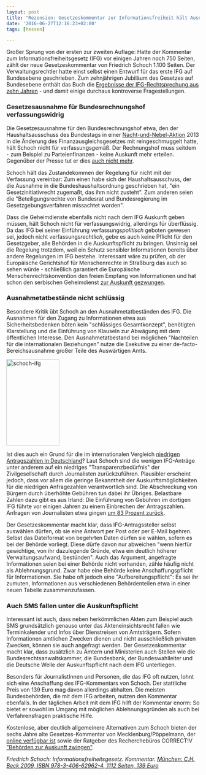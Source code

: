 ```yaml
---
layout: post
title: "Rezension: Gesetzeskommentar zur Informationsfreiheit hält Ausnahme für Rechnungshof für verfassungswidrig"
date: '2016-06-27T12:16:23+02:00'
tags: [hessen]

---
```


Großer Sprung von der ersten zur zweiten Auflage: Hatte der Kommentar zum Informationsfreiheitsgesetz (IFG) vor einigen Jahren noch 750 Seiten, zählt der neue Gesetzeskommentar von Friedrich Schoch 1.100 Seiten. Der Verwaltungsrechtler hatte einst selbst einen Entwurf für das erste IFG auf Bundesebene geschrieben. Zum zehnjährigen Jubiläum des Gesetzes auf Bundesebene enthält das Buch die <a href="http://www.lda.brandenburg.de/sixcms/detail.php?template=rechtsprechungsdb_start">Ergebnisse der IFG-Rechtsprechung aus zehn Jahren</a> - und damit einige durchaus kontroverse Fragestellungen.

<h3>Gesetzesausnahme für Bundesrechnungshof verfassungswidrig</h3>

Die Gesetzesausnahme für den Bundesrechnungshof etwa, den der Haushaltsausschuss des Bundestags in einer <a href="https://www.abgeordnetenwatch.de/blog/2014-03-13/handstreich-im-bundestag-teil-ii-wie-abgeordnete-um-025-uhr-ein-burgerrecht">Nacht-und-Nebel-Aktion</a> 2013 in die Änderung des Finanzausgleichsgesetzes mit reingeschmuggelt hatte, hält Schoch nicht für verfassungsgemäß. Der Rechnungshof muss seitdem - zum Beispiel zu Parteienfinanzen - keine Auskunft mehr erteilen. Gegenüber der Presse tut er dies <a href="https://correctiv.org/blog/auskunftsrechte/artikel/2016/05/20/vg-koeln-auskunftsklage-abgewiesen/">auch nicht mehr</a>.

Schoch hält das Zustandekommen der Regelung für nicht mit der Verfassung vereinbar: Zum einen habe sich der Haushaltsausschuss, der die Ausnahme in die Bundeshaushaltsordnung geschrieben hat, "ein Gesetzinitiativrecht zugemaßt, das ihm nicht zusteht". Zum anderen seien die "Beteiligungsrechte von Bundesrat und Bundesregierung im Gesetzgebungsverfahren missachtet worden".

Dass die Geheimdienste ebenfalls nicht nach dem IFG Auskunft geben müssen, hält Schoch nicht für verfassungswidrig, allerdings für überflüssig. Da das IFG bei seiner Einführung verfassungs<em>politisch</em> geboten gewesen sei, jedoch nicht verfassungs<em>rechtlich</em>, gebe es auch keine Pflicht für den Gesetzgeber, alle Behörden in die Auskunftspflicht zu bringen. Unsinnig sei die Regelung trotzdem, weil ein Schutz sensibler Informationen bereits über andere Regelungen im IFG bestehe. Interessant wäre zu prüfen, ob der Europäische Gerichtshof für Menschenrechte in Straßburg das auch so sehen würde - schließlich  garantiert die Europäische Menschenrechtskonvention den freien Empfang von Informationen und hat schon den serbischen Geheimdienst <a href="http://www.right2info.org/cases/plomino_documents/r2i-youth-initiative-for-human-rights-v.-serbia">zur Auskunft gezwungen</a>.

<h3>Ausnahmetatbestände nicht schlüssig</h3>

Besondere Kritik übt Schoch an den Ausnahmetatbeständen des IFG. Die Ausnahmen für den Zugang zu Informationen etwa aus Sicherheitsbedenken böten kein "schlüssiges Gesamtkonzept", benötigten Klarstellung und die Einführung von Klauseln zur Abwägung mit dem öffentlichen Interesse. Den Ausnahmetatbestand bei möglichen "Nachteilen für die internationalen Beziehungen" nutze die Exekutive zu einer de-facto-Bereichsausnahme großer Teile des Auswärtigen Amts.

<a href="https://netzpolitik.org/wp-upload/2016/06/schoch-ifg.jpg"><img src="https://netzpolitik.org/wp-upload/2016/06/schoch-ifg-138x225.jpg" alt="schoch-ifg" width="138" height="225" class="alignright size-medium wp-image-125038" /></a>

Ist dies auch ein Grund für die im internationalen Vergleich <a href="https://netzpolitik.org/2016/neuer-rekord-fuer-informationsfreiheit-fast-10-000-anfragen-an-ministerien-2015/">niedrigen Antragszahlen in Deutschland</a>? Laut Schoch sind die wenigen IFG-Anträge unter anderem auf ein niedriges "Transparenzbedürfnis" der Zivilgesellschaft durch Journalisten zurückzuführen. Plausibler erscheint jedoch, dass vor allem die geringe Bekanntheit der Auskunftsmöglichkeiten für die niedrigen Anfragezahlen verantwortlich sind. Die Abschreckung von Bürgern durch überhöhte Gebühren tun dabei ihr Übriges. Belastbare Zahlen dazu gibt es aus Irland: Die Einführung von Gebühren im dortigen IFG führte vor einigen Jahren zu einem Einbrechen der Antragszahlen. Anfragen von Journalisten etwa gingen <a href="https://drive.google.com/file/d/0B3UUHT1K0LGIMXdZajdrU0o3eGhsUWNzRVRkRUZuMUhtY3ZN/view?usp=sharing">um 83 Prozent zurück</a>.

Der Gesetzeskommentar macht klar, dass IFG-Antragssteller selbst auswählen dürfen, ob sie eine Antwort per Post oder per E-Mail bgehren. Selbst das Dateiformat von begehrten Daten dürfen sie wählen, sofern es bei der Behörde vorliegt. Diese dürfe davon nur abweichen "wenn hierfür gewichtige, von ihr dazulegende Gründe, etwa ein deutlich höherer Verwaltungsaufwand, bestünden". Auch das Argument, angefragte Informationen seien bei einer Behörde nicht vorhanden, zähle häufig nicht als Ablehnungsgrund. Zwar habe eine Behörde keine Anschaffungspflicht für Informationen. Sie habe oft jedoch eine "Aufbereitungspflicht": Es sei ihr zumuten, Informationen aus verschiedenen Behördenteilen etwa in einer neuen Tabelle zusammenzufassen.

<h3>Auch SMS fallen unter die Auskunftspflicht</h3>

Interessant ist auch, dass neben herkömmlichen Akten zum Beispiel auch SMS grundsätzlich genauso unter das Akteneinsichtsrecht fallen wie Terminkalender und Infos über Dienstreisen von Amtsträgern. Sofern Informationen amtlichen Zwecken dienen und nicht ausschließlich privaten Zwecken, können sie auch angefragt werden. Der Gesetzeskommentar macht klar, dass zusätzlich zu Ämtern und Ministerien auch Stellen wie die Bundesrechtsanwaltskammer, die Bundesbank, der Bundeswahlleiter und die Deutsche Welle der Auskunftspflicht nach dem IFG unterliegen.

Besonders für JournalistInnen und Personen, die das IFG oft nutzen, lohnt sich eine Anschaffung des IFG-Kommentars von Schoch. Der stattliche Preis von 139 Euro mag davon allerdings abhalten. Die meisten Bundesbehörden, die mit dem IFG arbeiten, nutzen den Kommentar ebenfalls. In der täglichen Arbeit mit dem IFG hilft der Kommentar enorm: So bietet er sowohl im Umgang mit möglichen Ablehnungsgründen als auch bei Verfahrensfragen praktische Hilfe.

Kostenlose, aber deutlich allgemeinere Alternativen zum Schoch bieten der sechs Jahre alte Gesetzes-Kommentar von Mecklenburg/Pöppelmann, der <a href="https://www.transparency.de/fileadmin/pdfs/Themen/Verwaltung/IFG_Kommentar_09-11-10.pdf">online verfügbar ist</a> sowie der Ratgeber des Recherchebüros CORRECT!V <a href="https://correctiv.org/blog/2014/10/01/ratgeber-behoerden-zur-auskunft-zwingen/">"Behörden zur Auskunft zwingen"</a>. 

<em>Friedrich Schoch: Informationsfreiheitsgesetz. Kommentar. <a href="http://www.beck-shop.de/Schoch-Informationsfreiheitsgesetz-IFG/productview.aspx?product=9137614">München: C.H. Beck 2009, ISBN 978-3-406-62962-4, 1112 Seiten, 139 Euro</a></em>
